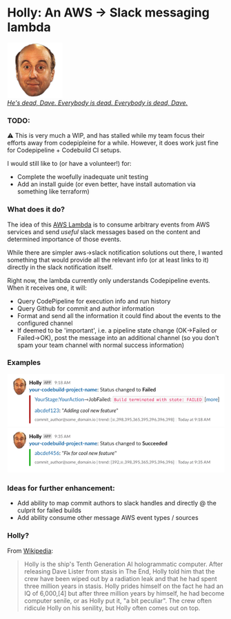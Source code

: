# Holly: An AWS → Slack messaging lambda

[![Holly](docs/holly.png)](docs/holly.png)<br>
_[He's dead, Dave. Everybody is dead. Everybody is dead, Dave.](https://www.youtube.com/watch?v=nyKF2qd0-iQ&t=3m05s)_ 

### TODO:

:warning: This is very much a WIP, and has stalled while my team focus their efforts away from codepipleine 
for a while.  However, it does work just fine for Codepipeline + Codebuild CI setups.

I would still like to (or have a volunteer!) for:

- Complete the woefully inadequate unit testing
- Add an install guide (or even better, have install automation via something like terraform)

### What does it do?

The idea of this [AWS Lambda](https://aws.amazon.com/lambda/) is to consume arbitrary events from 
AWS services and send _useful_ slack messages based on the content and determined importance of those events.  

While there are simpler aws->slack notification solutions out there, I wanted something that would provide
all the relevant info (or at least links to it) directly in the slack notification itself.  


Right now, the lambda currently only understands Codepipeline events.  When it receives one, it will: 
 
* Query CodePipeline for execution info and run history
* Query Github for commit and author information
* Format and send all the information it could find about the events to the configured channel
* If deemed to be 'important', i.e. a pipeline state change (OK→Failed or Failed→OK), post the message 
    into an additional channel (so you don't spam your team channel with normal success information)

### Examples

[![Failure Message](docs/screenshot-failure.png)](docs/screenshot-failure.png) 
[![Success Message](docs/screenshot-success.png)](docs/screenshot-success.png) 
  

### Ideas for further enhancement:

* Add ability to map commit authors to slack handles and directly @ the culprit for failed builds
* Add ability consume other message AWS event types / sources

### Holly? 

From [Wikipedia](https://en.wikipedia.org/wiki/Holly_(Red_Dwarf)):

> Holly is the ship's Tenth Generation AI hologrammatic computer. After releasing Dave Lister from stasis in The End, Holly told him that the crew have been wiped out by a radiation leak and that he had spent three million years in stasis. Holly prides himself on the fact he had an IQ of 6,000,[4] but after three million years by himself, he had become computer senile, or as Holly put it, "a bit peculiar". The crew often ridicule Holly on his senility, but Holly often comes out on top.







